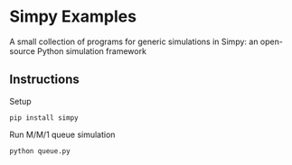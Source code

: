 # Simpy Examples
A small collection of programs for generic simulations in Simpy: an open-source Python simulation framework

## Instructions
Setup
```
pip install simpy
```
Run M/M/1 queue simulation
```
python queue.py
```
